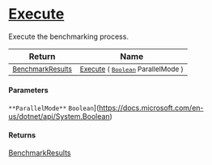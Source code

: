 # [Execute](./VerifierBenchmark-100663384.md)

Execute the benchmarking process.

| Return | Name | 
| --- | --- | 
| <sub>[BenchmarkResults](./../BenchmarkResults.md)</sub>| <sub>[Execute](./VerifierBenchmark-100663384.md) ( [`Boolean`](https://docs.microsoft.com/en-us/dotnet/api/System.Boolean) ParallelMode )</sub>| <br>


#### Parameters
`**ParallelMode**`  `Boolean`](https://docs.microsoft.com/en-us/dotnet/api/System.Boolean)<br>
#### Returns
[BenchmarkResults](./../BenchmarkResults.md)